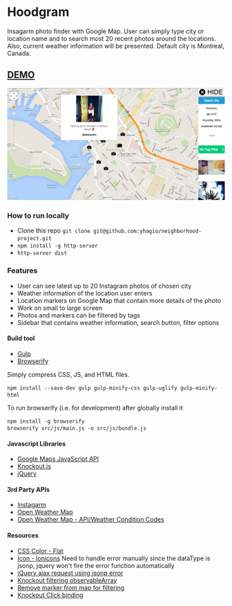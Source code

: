 # Hoodgram

Insagarm photo finder with Google Map. User can simply type city or location name and to search most 20 recent photos around the locations. Also, current weather information will be presented. Default city is Montreal, Canada.

## [DEMO](http://yhagio.github.io/neighborhood-project/dist)

![Screenshot](/screenshot.png)

### How to run locally
- Clone this repo `git clone git@github.com:yhagio/neighborhood-project.git`
- `npm install -g http-server`
- `http-server dist`

### Features
- User can see latest up to 20 Instagram photos of chosen city
- Weather information of the location user enters
- Location markers on Google Map that contain more details of the photo
- Work on small to large screen
- Photos and markers can be filtered by tags
- Sidebar that contains weather information, search button, filter options

#### Build tool
- [Gulp](https://github.com/gulpjs/gulp/blob/master/docs/README.md)
- [Browserify](http://browserify.org/)

Simply compress CSS, JS, and HTML files.
```
npm install --save-dev gulp gulp-minify-css gulp-uglify gulp-minify-html
```

To run browserify (i.e. for development) after globally install it
```
npm install -g browserify
browserify src/js/main.js -o src/js/bundle.js
```

#### Javascript Libraries
- [Google Maps JavaScript API](https://developers.google.com/maps/documentation/javascript/)
- [Knockout.js](http://knockoutjs.com/)
- [jQuery](http://api.jquery.com/)

#### 3rd Party APIs
- [Instagarm](https://instagram.com/developer/?hl=en)
- [Open Weather Map](http://openweathermap.org/api)
- [Open Weather Map - API/Weather Condition Codes](http://openweathermap.org/wiki/API/Weather_Condition_Codes)

#### Resources
- [CSS Color - Flat](https://flatuicolors.com/)
- [Icon - Ionicons](http://ionicons.com/)
Need to handle error manually since the dataType is jsonp, jquery won't fire the error function automatically
- [jQuery ajax request using jsonp error](http://stackoverflow.com/questions/5247295/jquery-ajax-request-using-jsonp-error)
- [Knockout filtering observableArray](http://stackoverflow.com/questions/13664499/how-to-filter-using-a-dropdown-in-knockout)
- [Remove marker from map for filtering](http://stackoverflow.com/questions/29557938/removing-map-pin-with-search)
- [Knockout Click binding](http://knockoutjs.com/documentation/click-binding.html)

